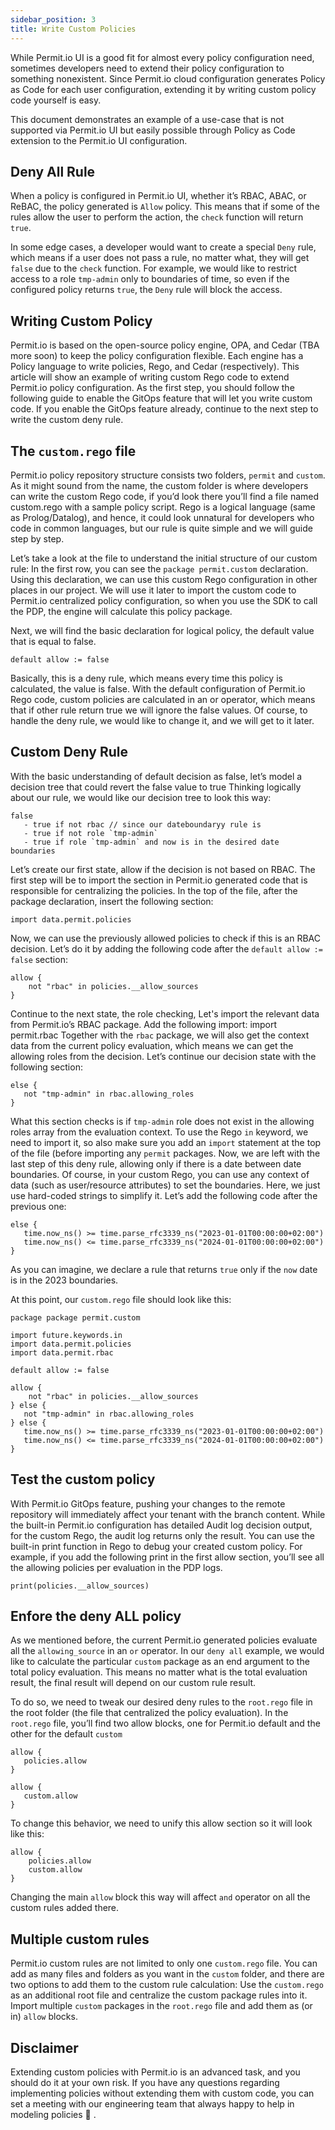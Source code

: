 ```yaml
---
sidebar_position: 3
title: Write Custom Policies
---
```


While Permit.io UI is a good fit for almost every policy configuration need, sometimes developers need to extend their policy configuration to something nonexistent.
Since Permit.io cloud configuration generates Policy as Code for each user configuration, extending it by writing custom policy code yourself is easy.

This document demonstrates an example of a use-case that is not supported via Permit.io UI but easily possible through Policy as Code extension to the Permit.io UI configuration.

## Deny All Rule
When a policy is configured in Permit.io UI, whether it’s RBAC, ABAC, or ReBAC, the policy generated is `Allow` policy. This means that if some of the rules allow the user to perform the action, the `check` function will return `true`.

In some edge cases, a developer would want to create a special `Deny` rule, which means if a user does not pass a rule, no matter what, they will get `false` due to the `check` function.
For example, we would like to restrict access to a role `tmp-admin` only to boundaries of time, so even if the configured policy returns `true`, the `Deny` rule will block the access.

## Writing Custom Policy
Permit.io is based on the open-source policy engine, OPA, and Cedar (TBA more soon) to keep the policy configuration flexible.
Each engine has a Policy language to write policies, Rego, and Cedar (respectively). This article will show an example of writing custom Rego code to extend Permit.io policy configuration.
As the first step, you should follow the following guide to enable the GitOps feature that will let you write custom code.
If you enable the GitOps feature already, continue to the next step to write the custom deny rule.

## The `custom.rego` file
Permit.io policy repository structure consists two folders, `permit` and `custom`.
As it might sound from the name, the custom folder is where developers can write the custom Rego code, if you’d look there you’ll find a file named custom.rego with a sample policy script.
Rego is a logical language (same as Prolog/Datalog), and hence, it could look unnatural for developers who code in common languages, but our rule is quite simple and we will guide step by step.

Let’s take a look at the file to understand the initial structure of our custom rule:
In the first row, you can see the `package permit.custom` declaration. Using this declaration, we can use this custom Rego configuration in other places in our project.
We will use it later to import the custom code to Permit.io centralized policy configuration, so when you use the SDK to call the PDP, the engine will calculate this policy package.

Next, we will find the basic declaration for logical policy, the default value that is equal to false.
```
default allow := false
```
Basically, this is a deny rule, which means every time this policy is calculated, the value is false.
With the default configuration of Permit.io Rego code, custom policies are calculated in an or operator, which means that if other rule return true we will ignore the false values.
Of course, to handle the deny rule, we would like to change it, and we will get to it later.

## Custom Deny Rule
With the basic understanding of default decision as false, let’s model a decision tree that could revert the false value to true
Thinking logically about our rule, we would like our decision tree to look this way:
```
false
   - true if not rbac // since our dateboundaryy rule is 
   - true if not role `tmp-admin`
   - true if role `tmp-admin` and now is in the desired date boundaries
```
Let’s create our first state, allow if the decision is not based on RBAC.
The first step will be to import the section in Permit.io generated code that is responsible for centralizing the policies. In the top of the file, after the package declaration, insert the following section:
```
import data.permit.policies
```
Now, we can use the previously allowed policies to check if this is an RBAC decision.
Let’s do it by adding the following code after the `default allow := false` section:
```
allow {
    not "rbac" in policies.__allow_sources
}
```
Continue to the next state, the role checking, Let's import the relevant data from Permit.io’s RBAC package. Add the following import:
import permit.rbac
Together with the `rbac` package, we will also get the context data from the current policy evaluation, which means we can get the allowing roles from the decision.
Let’s continue our decision state with the following section:
```
else {
   not "tmp-admin" in rbac.allowing_roles
}
```
What this section checks is if `tmp-admin` role does not exist in the allowing roles array from the evaluation context.
To use the Rego `in` keyword, we need to import it, so also make sure you add an `import` statement at the top of the file (before importing any `permit` packages.
Now, we are left with the last step of this deny rule, allowing only if there is a date between date boundaries.
Of course, in your custom Rego, you can use any context of data (such as user/resource attributes) to set the boundaries. Here, we just use hard-coded strings to simplify it.
Let’s add the following code after the previous one:
```
else {
   time.now_ns() >= time.parse_rfc3339_ns("2023-01-01T00:00:00+02:00")
   time.now_ns() <= time.parse_rfc3339_ns("2024-01-01T00:00:00+02:00")
}
```
As you can imagine, we declare a rule that returns `true` only if the `now` date is in the 2023 boundaries.

At this point, our `custom.rego` file should look like this:
```
package package permit.custom

import future.keywords.in
import data.permit.policies
import data.permit.rbac

default allow := false

allow {
    not "rbac" in policies.__allow_sources
} else {
   not "tmp-admin" in rbac.allowing_roles
} else {
   time.now_ns() >= time.parse_rfc3339_ns("2023-01-01T00:00:00+02:00")
   time.now_ns() <= time.parse_rfc3339_ns("2024-01-01T00:00:00+02:00")
}
```

## Test the custom policy
With Permit.io GitOps feature, pushing your changes to the remote repository will immediately affect your tenant with the branch content.
While the built-in Permit.io configuration has detailed Audit log decision output, for the custom Rego, the audit log returns only the result.
You can use the built-in print function in Rego to debug your created custom policy.
For example, if you add the following print in the first allow section, you’ll see all the allowing policies per evaluation in the PDP logs.
```
print(policies.__allow_sources)
```

## Enfore the deny ALL policy
As we mentioned before, the current Permit.io generated policies evaluate all the `allowing_source` in an `or` operator.
In our `deny all` example, we would like to calculate the particular `custom` package as an end argument to the total policy evaluation.
This means no matter what is the total evaluation result, the final result will depend on our custom rule result.

To do so, we need to tweak our desired deny rules to the `root.rego` file in the root folder (the file that centralized the policy evaluation).
In the `root.rego` file, you’ll find two allow blocks, one for Permit.io default and the other for the default `custom`
```
allow {
   policies.allow
}

allow {
   custom.allow
}
```
To change this behavior, we need to unify this allow section so it will look like this:
```
allow {
    policies.allow
    custom.allow
}
```
Changing the main `allow` block this way will affect `and` operator on all the custom rules added there.

## Multiple custom rules
Permit.io custom rules are not limited to only one `custom.rego` file.
You can add as many files and folders as you want in the `custom` folder, and there are two options to add them to the custom rule calculation:
Use the `custom.rego` as an additional root file and centralize the custom package rules into it.
Import multiple `custom` packages in the `root.rego` file and add them as (or in) `allow` blocks.

## Disclaimer
Extending custom policies with Permit.io is an advanced task, and you should do it at your own risk.
If you have any questions regarding implementing policies without extending them with custom code, you can set a meeting with our engineering team that always happy to help in modeling policies :slightly_smiling_face: .
